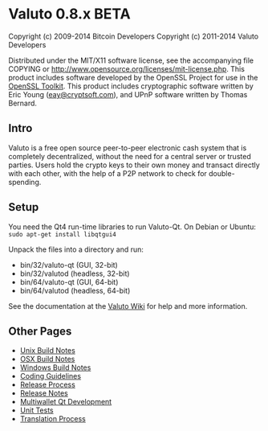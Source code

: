 Valuto 0.8.x BETA
====================

Copyright (c) 2009-2014 Bitcoin Developers
Copyright (c) 2011-2014 Valuto Developers

Distributed under the MIT/X11 software license, see the accompanying
file COPYING or http://www.opensource.org/licenses/mit-license.php.
This product includes software developed by the OpenSSL Project for use in the [OpenSSL Toolkit](http://www.openssl.org/). This product includes
cryptographic software written by Eric Young ([eay@cryptsoft.com](mailto:eay@cryptsoft.com)), and UPnP software written by Thomas Bernard.


Intro
---------------------
Valuto is a free open source peer-to-peer electronic cash system that is
completely decentralized, without the need for a central server or trusted
parties.  Users hold the crypto keys to their own money and transact directly
with each other, with the help of a P2P network to check for double-spending.


Setup
---------------------
You need the Qt4 run-time libraries to run Valuto-Qt. On Debian or Ubuntu:
	`sudo apt-get install libqtgui4`

Unpack the files into a directory and run:

- bin/32/valuto-qt (GUI, 32-bit)
- bin/32/valutod (headless, 32-bit)
- bin/64/valuto-qt (GUI, 64-bit)
- bin/64/valutod (headless, 64-bit)

See the documentation at the [Valuto Wiki](http://valuto.info)
for help and more information.


Other Pages
---------------------
- [Unix Build Notes](build-unix.md)
- [OSX Build Notes](build-osx.md)
- [Windows Build Notes](build-msw.md)
- [Coding Guidelines](coding.md)
- [Release Process](release-process.md)
- [Release Notes](release-notes.md)
- [Multiwallet Qt Development](multiwallet-qt.md)
- [Unit Tests](unit-tests.md)
- [Translation Process](translation_process.md)

